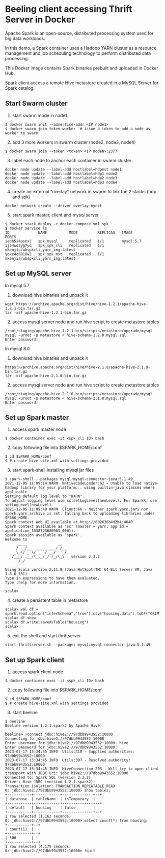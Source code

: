 # Beeling client accessing Thrift Server in Docker

Apache Spark is an open-source, distributed processing system used for big data workloads.

In this demo, a Spark container uses a Hadoop YARN cluster as a resource management and job scheduling technology to perform distributed data processing.

This Docker image contains Spark binaries prebuilt and uploaded in Docker Hub.

Spark client access a remote Hive metastore created in a MySQL Server for Spark catalog.


## Start Swarm cluster

1. start swarm mode in node1
```shell
$ docker swarm init --advertise-addr <IP node1>
$ docker swarm join-token worker  # issue a token to add a node as worker to swarm
```

2. add 3 more workers in swarm cluster (node2, node3, node4)
```shell
$ docker swarm join --token <token> <IP nodeN>:2377
```

3. label each node to anchor each container in swarm cluster
```shell
docker node update --label-add hostlabel=hdpmst node1
docker node update --label-add hostlabel=hdp1 node2
docker node update --label-add hostlabel=hdp2 node3
docker node update --label-add hostlabel=hdp3 node4
```

4. create an external "overlay" network in swarm to link the 2 stacks (hdp and spk)
```shell
docker network create --driver overlay mynet
```

5. start spark master, client and mysql server
```shell
$ docker stack deploy -c docker-compose.yml spk
$ docker service ls
ID             NAME          MODE         REPLICAS   IMAGE                              PORTS
iedh5i4psnxj   spk_mysql     replicated   1/1        mysql:5.7                          
ij64wq5yg7yq   spk_spk_cli   replicated   1/1        mkenjis/ubspkcli_yarn_img:latest   
yoxz4c6818w2   spk_spk_mst   replicated   1/1        mkenjis/ubspkcli_yarn_img:latest
```

## Set up MySQL server

In mysql 5.7
1. download hive binaries and unpack it
```shell
wget https://archive.apache.org/dist/hive/hive-1.2.1/apache-hive-1.2.1-bin.tar.gz
tar -xzf apache-hive-1.2.1-bin.tar.gz
```

2. access mysql server node and run hive script to create metastore tables
```shell
/root/staging/apache-hive-1.2.1-bin/scripts/metastore/upgrade/mysql
mysql -uroot -p metastore < hive-schema-1.2.0.mysql.sql
Enter password:
```

In mysql 8.0
1. download hive binaries and unpack it
```shell
https://archive.apache.org/dist/hive/hive-2.1.0/apache-hive-2.1.0-bin.tar.gz
tar -xzf apache-hive-2.1.0-bin.tar.gz
```

2. access mysql server node and run hive script to create metastore tables
```shell
/root/staging/apache-hive-2.1.0-bin/scripts/metastore/upgrade/mysql
mysql -uroot -p metastore < hive-schema-2.1.0.mysql.sql
Enter password:
```

## Set up Spark master

1. access spark master node
```shell
$ docker container exec -it <spk_cli ID> bash
```

2. copy following file into $SPARK_HOME/conf
```shell
$ cd $SPARK_HOME/conf
$ # create hive-site.xml with settings provided
```

3. start spark-shell installing mysql jar files
```shell
$ spark-shell --packages mysql:mysql-connector-java:5.1.49
2021-12-05 11:09:14 WARN  NativeCodeLoader:62 - Unable to load native-hadoop library for your platform... using builtin-java classes where applicable
Setting default log level to "WARN".
To adjust logging level use sc.setLogLevel(newLevel). For SparkR, use setLogLevel(newLevel).
2021-12-05 11:09:40 WARN  Client:66 - Neither spark.yarn.jars nor spark.yarn.archive is set, falling back to uploading libraries under SPARK_HOME.
Spark context Web UI available at http://802636b4d2b4:4040
Spark context available as 'sc' (master = yarn, app id = application_1638723680963_0001).
Spark session available as 'spark'.
Welcome to
      ____              __
     / __/__  ___ _____/ /__
    _\ \/ _ \/ _ `/ __/  '_/
   /___/ .__/\_,_/_/ /_/\_\   version 2.3.2
      /_/
         
Using Scala version 2.11.8 (Java HotSpot(TM) 64-Bit Server VM, Java 1.8.0_181)
Type in expressions to have them evaluated.
Type :help for more information.

scala> 
```

4. create a persistent table in metastore
```shell
scala> val df = spark.read.option("inferSchema","true").csv("housing.data").toDF("CRIM","ZN","INDUS","CHAS","NOX","RM","AGE","DIS","RAD","TAX","PTRATIO","B","LSTAT","MEDV")
scala> df.show
scala> df.write.saveAsTable("housing")
scala> 
```

5. exit the shell and start thriftserver
```shell
start-thriftserver.sh --packages mysql:mysql-connector-java:5.1.49
```

## Set up Spark client

1. access spark client node
```shell
$ docker container exec -it <spk_cli ID> bash
```

2. copy following file into $SPARK_HOME/conf
```shell
$ cd $SPARK_HOME/conf
$ # create hive-site.xml with settings provided
```

3. start beeline
```shell
$ beeline
Beeline version 1.2.1.spark2 by Apache Hive

beeline> !connect jdbc:hive2://97dbb9943552:10000
Connecting to jdbc:hive2://97dbb9943552:10000
Enter username for jdbc:hive2://97dbb9943552:10000: hive
Enter password for jdbc:hive2://97dbb9943552:10000: 
2023-07-17 15:34:45 INFO  Utils:310 - Supplied authorities: 97dbb9943552:10000
2023-07-17 15:34:45 INFO  Utils:397 - Resolved authority: 97dbb9943552:10000
2023-07-17 15:34:45 INFO  HiveConnection:203 - Will try to open client transport with JDBC Uri: jdbc:hive2://97dbb9943552:10000
Connected to: Spark SQL (version 2.3.2)
Driver: Hive JDBC (version 1.2.1.spark2)
Transaction isolation: TRANSACTION_REPEATABLE_READ
0: jdbc:hive2://97dbb9943552:10000> show tables;
+-----------+------------+--------------+--+
| database  | tableName  | isTemporary  |
+-----------+------------+--------------+--+
| default   | housing    | false        |
+-----------+------------+--------------+--+
1 row selected (1.163 seconds)
0: jdbc:hive2://97dbb9943552:10000> select count(*) from housing;
+-----------+--+
| count(1)  |
+-----------+--+
| 506       |
+-----------+--+
1 row selected (4.179 seconds)
0: jdbc:hive2://97dbb9943552:10000> !quit
```

